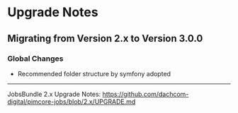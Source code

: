 # Upgrade Notes

## Migrating from Version 2.x to Version 3.0.0

### Global Changes
- Recommended folder structure by symfony adopted

***

JobsBundle 2.x Upgrade Notes: https://github.com/dachcom-digital/pimcore-jobs/blob/2.x/UPGRADE.md
